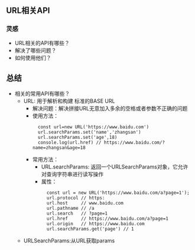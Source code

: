 ## URL相关API
### 灵感
- URL相关的API有哪些？
- 解决了哪些问题？
- 如何使用他们？

## 总结
- 相关的常用API有哪些？
  - URL: 用于解析和构建 标准的BASE URL
    - 解决问题：解决拼接URL无意加入多余的空格或者参数不正确的问题
    - 使用方法：
      ```
        const url=new URL('https://www.baidu.com')
        url.searchParams.set('name','zhangsan')
        url.searchParams.set('age',18)
        console.log(url.href) // https://www.baidu.com/?name=zhangsan&age=18
      ```
    - 常用方法：
      - URL.searchParams: 返回一个URLSearchParams对象，它允许对查询字符串进行读写操作
      - 属性：
        ```
          const url = new URL('https://www.baidu.com/a?page=1');
          url.protocol // https:
          url.host     // www.baidu.com
          url.pathname // /a
          url.search   // ?page=1
          url.href     // https://www.baidu.com/a?page=1
          url.origin   // https://www.baidu.com
          url.searchParams.get('page') // 1
        ```
  - URLSearchParams:从URL获取params